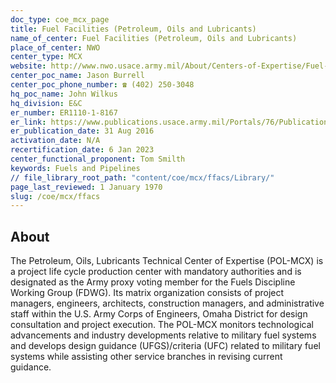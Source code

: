 ```yaml
---
doc_type: coe_mcx_page
title: Fuel Facilities (Petroleum, Oils and Lubricants)
name_of_center: Fuel Facilities (Petroleum, Oils and Lubricants)
place_of_center: NWO
center_type: MCX
website: http://www.nwo.usace.army.mil/About/Centers-of-Expertise/Fuel-Systems/
center_poc_name: Jason Burrell
center_poc_phone_number: ☎ (402) 250-3048
hq_poc_name: John Wilkus
hq_division: E&C
er_number: ER1110-1-8167
er_link: https://www.publications.usace.army.mil/Portals/76/Publications/EngineerRegulations/ER_1110-1-8167.pdf?ver=b6vxYRi-2USAbe4oCCm0Xw%3d%3d
er_publication_date: 31 Aug 2016
activation_date: N/A
recertification_date: 6 Jan 2023
center_functional_proponent: Tom Smilth
keywords: Fuels and Pipelines
// file_library_root_path: "content/coe/mcx/ffacs/Library/"
page_last_reviewed: 1 January 1970
slug: /coe/mcx/ffacs
---
```


## About

The Petroleum, Oils, Lubricants Technical Center of Expertise (POL-MCX) is a project life cycle production center with mandatory authorities and is designated as the Army proxy voting member for the Fuels Discipline Working Group (FDWG). Its matrix organization consists of project managers, engineers, architects, construction managers, and administrative staff within the U.S. Army Corps of Engineers, Omaha District for design consultation and project execution. The POL-MCX monitors technological advancements and industry developments relative to military fuel systems and develops design guidance (UFGS)/criteria (UFC) related to military fuel systems while assisting other service branches in revising current guidance.
